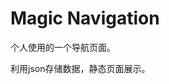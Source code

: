 # Magic Navigation



个人使用的一个导航页面。

利用json存储数据，静态页面展示。

[^_^]:  http://www.dmaku.com/demo-jquery-1556.html
[^_^]:  http://www.dmaku.com/demo/jquery/2017080297102505/
